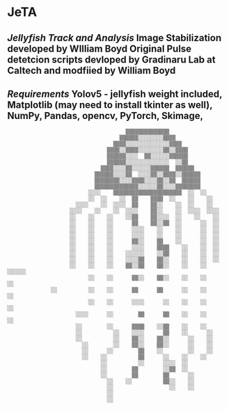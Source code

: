 # JeTA
*Jellyfish Track and Analysis*
Image Stabilization developed by WIlliam Boyd
Original Pulse detetcion scripts devloped by Gradinaru Lab at Caltech and modfiied by William Boyd
---------------------------------------
*Requirements*
Yolov5 - jellyfish weight included, 
Matplotlib (may need to install tkinter as well), 
NumPy, 
Pandas, 
opencv, 
PyTorch, 
Skimage, 
---------------------------------------


                                                                                              
                                          ▒▒▒▒▒▒▒▒▒▒▒▒▒▒                                      
                                        ▒▒▒▒▒▒░░░░░░░░▒▒▒▒                                    
                                      ▒▒▒▒░░░░░░░░░░░░░░▒▒▒▒                                  
                                    ▒▒▒▒░░▒▒▒▒░░░░░░░░▒▒░░▒▒▒▒                                
                                    ▒▒▒▒▒▒░░░░  ▒▒░░░░░░▒▒▒▒▒▒                                
                                    ▒▒▒▒▒▒░░░░░░░░░░░░░░  ░░▒▒                                
                                  ▒▒▒▒░░░░▒▒░░░░░░▒▒▒▒▒▒  ▒▒▒▒▒▒                              
                                ▒▒▒▒▒▒░░░░▒▒  ░░░░▒▒░░▒▒▒▒░░▒▒▒▒▒▒                            
                                ▒▒▒▒▒▒▒▒░░░░▒▒▒▒░░░░▒▒░░▒▒  ▒▒▒▒▒▒                            
                                ▒▒▒▒▒▒▒▒▒▒▒▒▒▒░░░░░░▒▒░░░░▒▒▒▒▒▒▒▒                            
                              ░░░░    ▒▒▒▒▒▒▒▒▒▒▒▒▒▒▒▒▒▒▒▒▒▒  ░░  ░░                          
                              ░░  ░░    ░░  ▒▒    ▒▒▒▒  ░░    ░░    ░░                        
                          ░░░░    ░░  ░░░░  ▒▒    ▒▒░░    ░░  ░░    ░░                        
                        ░░░░    ░░    ░░  ░░░░    ▒▒░░    ░░  ░░░░  ░░░░                      
                        ░░    ░░    ░░    ░░▒▒    ▒▒░░░░  ░░    ░░    ░░                      
                        ░░    ░░    ░░      ▒▒    ▒▒░░▒▒  ░░      ░░  ░░                      
                        ░░    ░░    ░░      ░░░░    ░░    ░░      ░░  ░░                      
                        ░░    ░░    ░░      ░░░░    ░░    ░░      ░░  ░░                      
                        ░░    ░░    ░░      ▒▒░░    ▒▒    ░░      ░░  ░░                      
                        ░░    ░░    ░░      ░░░░    ▒▒▒▒    ░░    ░░  ░░                      
                        ░░    ░░    ░░    ░░░░░░    ░░▒▒    ░░    ░░  ░░                      
                        ░░    ░░    ░░    ░░░░▒▒    ▒▒░░    ░░    ░░  ░░                      
                        ░░    ░░    ░░    ▒▒░░▒▒    ▒▒░░    ░░    ░░    ░░░░░░                
                              ░░    ░░      ▒▒░░    ▒▒░░    ░░    ░░          ░░              
                  ░░          ░░    ░░      ▒▒      ▒▒      ░░    ░░          ░░              
                              ░░    ░░      ░░░░      ░░    ░░    ░░          ░░              
                          ░░░░      ░░        ▒▒      ▒▒    ░░    ░░          ░░              
                          ░░        ░░      ▒▒▒▒    ░░▒▒    ░░    ░░                          
                          ░░          ░░    ░░░░      ▒▒    ░░      ░░                        
                          ░░          ░░    ▒▒░░    ▒▒░░      ░░    ░░                        
                            ░░        ░░    ▒▒░░    ▒▒░░      ░░    ░░                        
                            ░░      ░░        ▒▒    ░░        ░░    ░░                        
                            ░░    ░░          ▒▒      ░░    ░░    ░░                          
                                  ░░          ░░      ░░░░  ░░                                
                                  ░░        ▒▒        ░░▒▒  ░░                                
                                  ░░        ▒▒        ▒▒      ░░                              
                                    ░░    ░░          ▒▒░░    ░░                              
                                    ░░                  ░░    ░░                              
                                    ░░                                                        
                                    ░░                                                        
                                                                                              
                                                                                              
                                                                                              
                                                                                              
                                                                                              
                                                                                              
                                                                                              
                                                                                            
